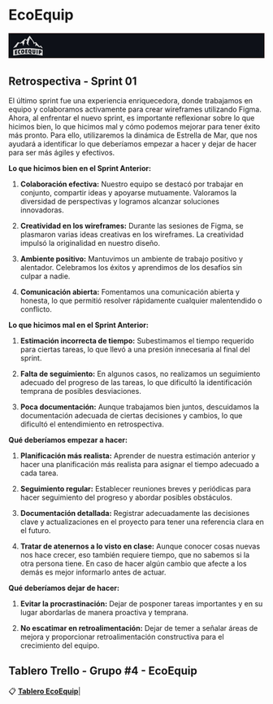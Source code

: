# EcoEquip
![enter image description here](https://github.com/emirchus/grupo_4_ecoquip/blob/main/extrafiles/bannerreadme.jpg)

## Retrospectiva - Sprint 01

El último sprint fue una experiencia enriquecedora, donde trabajamos en equipo y colaboramos activamente para crear wireframes utilizando Figma. Ahora, al enfrentar el nuevo sprint, es importante reflexionar sobre lo que hicimos bien, lo que hicimos mal y cómo podemos mejorar para tener éxito más pronto. Para ello, utilizaremos la dinámica de Estrella de Mar, que nos ayudará a identificar lo que deberíamos empezar a hacer y dejar de hacer para ser más ágiles y efectivos.

**Lo que hicimos bien en el Sprint Anterior:**

1.  **Colaboración efectiva:** Nuestro equipo se destacó por trabajar en conjunto, compartir ideas y apoyarse mutuamente. Valoramos la diversidad de perspectivas y logramos alcanzar soluciones innovadoras.
    
2.  **Creatividad en los wireframes:** Durante las sesiones de Figma, se plasmaron varias ideas creativas en los wireframes. La creatividad impulsó la originalidad en nuestro diseño.
    
3.  **Ambiente positivo:** Mantuvimos un ambiente de trabajo positivo y alentador. Celebramos los éxitos y aprendimos de los desafíos sin culpar a nadie.
    
4.  **Comunicación abierta:** Fomentamos una comunicación abierta y honesta, lo que permitió resolver rápidamente cualquier malentendido o conflicto.
    

**Lo que hicimos mal en el Sprint Anterior:**

1.  **Estimación incorrecta de tiempo:** Subestimamos el tiempo requerido para ciertas tareas, lo que llevó a una presión innecesaria al final del sprint.
    
2.  **Falta de seguimiento:** En algunos casos, no realizamos un seguimiento adecuado del progreso de las tareas, lo que dificultó la identificación temprana de posibles desviaciones.
    
3.  **Poca documentación:** Aunque trabajamos bien juntos, descuidamos la documentación adecuada de ciertas decisiones y cambios, lo que dificultó el entendimiento en retrospectiva.
    

**Qué deberíamos empezar a hacer:**

1.  **Planificación más realista:** Aprender de nuestra estimación anterior y hacer una planificación más realista para asignar el tiempo adecuado a cada tarea.
    
2.  **Seguimiento regular:** Establecer reuniones breves y periódicas para hacer seguimiento del progreso y abordar posibles obstáculos.
    
3.  **Documentación detallada:** Registrar adecuadamente las decisiones clave y actualizaciones en el proyecto para tener una referencia clara en el futuro.
4.  **Tratar de atenernos a lo visto en clase:** Aunque conocer cosas nuevas nos hace crecer, eso también requiere tiempo, que no sabemos si la otra persona tiene. En caso de hacer algún cambio que afecte a los demás es mejor informarlo antes de actuar.
  
    

**Qué deberíamos dejar de hacer:**

1.  **Evitar la procrastinación:** Dejar de posponer tareas importantes y en su lugar abordarlas de manera proactiva y temprana.
    
2.  **No escatimar en retroalimentación:** Dejar de temer a señalar áreas de mejora y proporcionar retroalimentación constructiva para el crecimiento del equipo.

## Tablero Trello - Grupo #4 - EcoEquip

📋 <strong><a href="https://trello.com/invite/b/Scb6zxY8/ATTI7272b788f3fa90e9d488c6256f3a84252462C99D/ecoequip">Tablero EcoEquip</a></strong>|
